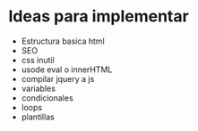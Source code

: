 # Ideas para implementar
 * Estructura basica html
 * SEO
 * css inutil
 * usode eval o innerHTML
 * compilar jquery a js
 * variables
 * condicionales
 * loops
 * plantillas
